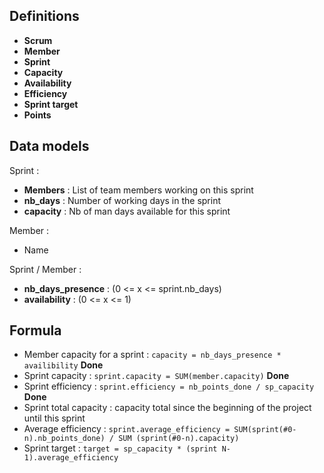 ## Definitions
- **Scrum**
- **Member**
- **Sprint**
- **Capacity**
- **Availability**
- **Efficiency**
- **Sprint target**
- **Points**

## Data models

Sprint :
- **Members** : List of team members working on this sprint 
- **nb_days** : Number of working days in the sprint
- **capacity** : Nb of man days available for this sprint

Member :
- Name

Sprint / Member :
- **nb_days_presence** : (0 <= x <= sprint.nb_days)
- **availability** : (0 <= x <= 1)

## Formula

- Member capacity for a sprint : `capacity = nb_days_presence * availibility` **Done**
- Sprint capacity : `sprint.capacity = SUM(member.capacity)` **Done**
- Sprint efficiency : `sprint.efficiency = nb_points_done / sp_capacity` **Done**
- Sprint total capacity : capacity total since the beginning of the project until this sprint
- Average efficiency : `sprint.average_efficiency = SUM(sprint(#0-n).nb_points_done) / SUM (sprint(#0-n).capacity)`
- Sprint target : `target = sp_capacity * (sprint N-1).average_efficiency`

